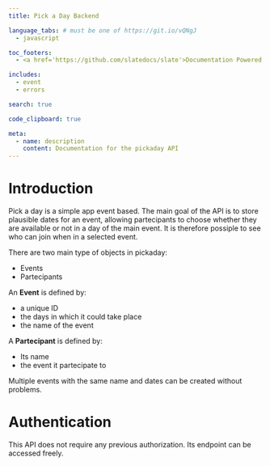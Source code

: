 ```yaml
---
title: Pick a Day Backend

language_tabs: # must be one of https://git.io/vQNgJ
  - javascript

toc_footers:
  - <a href='https://github.com/slatedocs/slate'>Documentation Powered by Slate</a>

includes:
  - event
  - errors

search: true

code_clipboard: true

meta:
  - name: description
    content: Documentation for the pickaday API
---
```


# Introduction

Pick a day is a simple app event based. The main goal of the API is to store plausible dates for an event, allowing partecipants to choose whether they are available or not in a day of the main event. It is therefore possiple to see who can join when in a selected event.

There are two main type of objects in pickaday:
* Events
* Partecipants

An **Event** is defined by:

* a unique ID
* the days in which it could take place
* the name of the event

A **Partecipant** is defined by:

* Its name
* the event it partecipate to

<aside class="notice">
Multiple events with the same name and dates can be created without problems.
</aside>

# Authentication

This API does not require any previous authorization. Its endpoint can be accessed freely.

